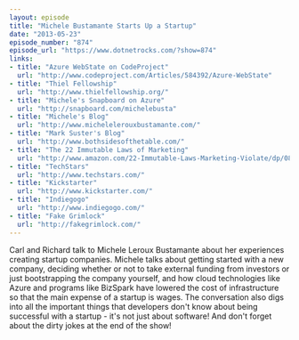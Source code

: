 ```yaml
---
layout: episode
title: "Michele Bustamante Starts Up a Startup"
date: "2013-05-23"
episode_number: "874"
episode_url: "https://www.dotnetrocks.com/?show=874"
links:
- title: "Azure WebState on CodeProject"
  url: "http://www.codeproject.com/Articles/584392/Azure-WebState"
- title: "Thiel Fellowship"
  url: "http://www.thielfellowship.org/"
- title: "Michele's Snapboard on Azure"
  url: "http://snapboard.com/michelebusta"
- title: "Michele's Blog"
  url: "http://www.michelelerouxbustamante.com/"
- title: "Mark Suster's Blog"
  url: "http://www.bothsidesofthetable.com/"
- title: "The 22 Immutable Laws of Marketing"
  url: "http://www.amazon.com/22-Immutable-Laws-Marketing-Violate/dp/0887306667"
- title: "TechStars"
  url: "http://www.techstars.com/"
- title: "Kickstarter"
  url: "http://www.kickstarter.com/"
- title: "Indiegogo"
  url: "http://www.indiegogo.com/"
- title: "Fake Grimlock"
  url: "http://fakegrimlock.com/"
---
```


Carl and Richard talk to Michele Leroux Bustamante about her experiences creating startup companies. Michele talks about getting started with a new company, deciding whether or not to take external funding from investors or just bootstrapping the company yourself, and how cloud technologies like Azure and programs like BizSpark have lowered the cost of infrastructure so that the main expense of a startup is wages. The conversation also digs into all the important things that developers don't know about being successful with a startup - it's not just about software! And don't forget about the dirty jokes at the end of the show!
